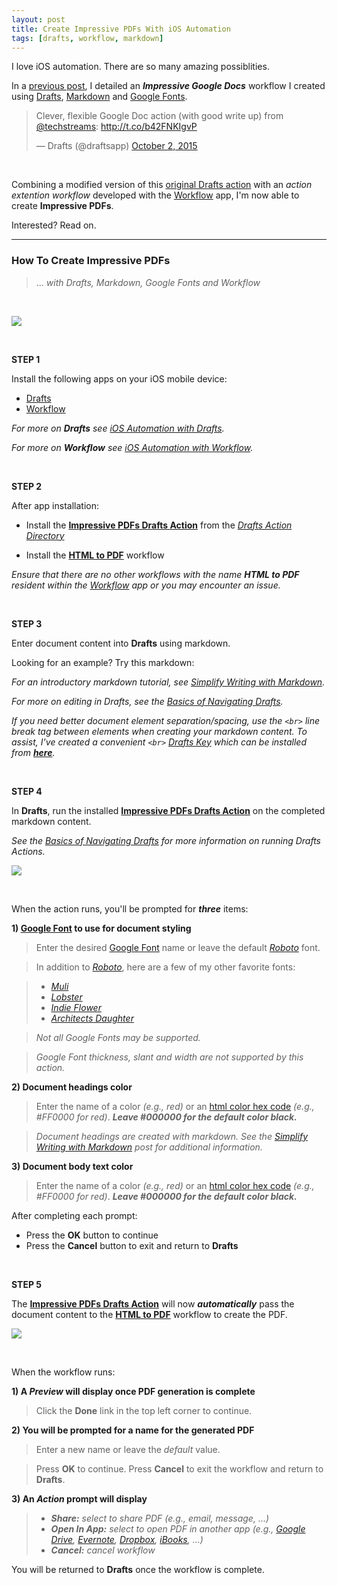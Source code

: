 ```yaml
---
layout: post
title: Create Impressive PDFs With iOS Automation
tags: [drafts, workflow, markdown]
---
```


I love iOS automation.  There are so many amazing possiblities.  

In a [previous post](https://techstreams.github.io/2015/10/01/create-impressive-google-docs-on-the-go/), I detailed an ***Impressive Google Docs*** workflow I created using [Drafts](https://agiletortoise.com/drafts/), [Markdown](https://daringfireball.net/projects/markdown/) and [Google Fonts](https://www.google.com/fonts#AboutPlace:about).

<blockquote class="twitter-tweet" lang="en"><p lang="en" dir="ltr">Clever, flexible Google Doc action (with good write up) from <a href="https://twitter.com/techstreams">@techstreams</a>: <a href="http://t.co/b42FNKIgvP">http://t.co/b42FNKIgvP</a></p>&mdash; Drafts (@draftsapp) <a href="https://twitter.com/draftsapp/status/649912882247827456">October 2, 2015</a></blockquote>
<script async src="//platform.twitter.com/widgets.js" charset="utf-8"></script>

<br>

Combining a modified version of this [original Drafts action](https://drafts4-actions.agiletortoise.com/a/19v) with an *action extention workflow* developed with the [Workflow](https://workflow.is/) app, I'm now able to create **Impressive PDFs**.  

Interested?  Read on. 

---

### How To Create Impressive PDFs 

> ... *with Drafts, Markdown, Google Fonts and Workflow*

<br>

![]({{site.baseurl}}/images/2015-11-13-impressive-pdf.png)

<br>


**STEP 1**

Install the following apps on your iOS mobile device:

* [Drafts](https://itunes.apple.com/us/app/drafts-4-quickly-capture-notes/id905337691?mt=8)
* [Workflow](https://itunes.apple.com/us/app/workflow-powerful-automation/id915249334?mt=8)

<i class="fa fa-hand-o-right"></i> *For more on __Drafts__ see [iOS Automation with Drafts](https://techstreams.github.io/2015/09/03/ios-automation-with-drafts/).*

<i class="fa fa-hand-o-right"></i> *For more on __Workflow__ see [iOS Automation with Workflow](https://techstreams.github.io/2015/04/06/ios-automation-with-workflow/).*

<br>

**STEP 2**

After app installation:

* Install the **[Impressive PDFs Drafts Action](https://drafts4-actions.agiletortoise.com/a/1a2)** from the *[Drafts Action Directory](https://drafts4-actions.agiletortoise.com)*


* Install the **[HTML to PDF](https://workflow.is/workflows/35d87231e09f4a6f9d11bdca0a2510b7)** workflow

<i class="fa fa-exclamation-triangle"></i> *Ensure that there are no other workflows with the name __HTML to PDF__ resident within the [Workflow](https://workflow.is/)  app or you may encounter an issue.*



<br>

**STEP 3**

Enter document content into **Drafts** using markdown. 

Looking for an example?  Try this markdown:

<script src="https://gist.github.com/techstreams/0478a2418b63ebd2a771.js"></script>

<i class="fa fa-hand-o-right"></i> *For an introductory markdown tutorial, see [Simplify Writing with Markdown](https://techstreams.github.io/2015/09/21/simplify-writing-with-markdown/).*

<i class="fa fa-hand-o-right"></i> *For more on editing in Drafts, see the [Basics of Navigating Drafts](https://agiletortoise.zendesk.com/hc/en-us/articles/203530077-Basics-Navigating-Drafts).*

<i class="fa fa-hand-o-right"></i> *If you need better document element separation/spacing, use the `<br>` line break tag between elements when creating your markdown content. To assist, I’ve created a convenient `<br>` [Drafts Key](https://agiletortoise.zendesk.com/hc/en-us/articles/202865034-Using-the-Enhanced-Keyboard) which can be installed from __[here](https://drafts4-actions.agiletortoise.com/k/19h)__.*




<br>

**STEP 4**

In **Drafts**, run the installed **[Impressive PDFs Drafts Action](https://drafts4-actions.agiletortoise.com/a/1a2)** on the completed markdown content.

<i class="fa fa-hand-o-right"></i> *See the [Basics of Navigating Drafts](https://agiletortoise.zendesk.com/hc/en-us/articles/203530077-Basics-Navigating-Drafts) for more information on running Drafts Actions.*

![]({{site.baseurl}}/images/2015-11-13-drafts-action.png)

<br>

When the action runs, you'll be prompted for ***three*** items:

**1) [Google Font](https://www.google.com/fonts) to use for document styling**

> Enter the desired [Google Font](https://www.google.com/fonts) name or leave the default _[Roboto](https://www.google.com/fonts/specimen/Roboto)_ font.

> In addition to *[Roboto](https://www.google.com/fonts/specimen/Roboto)*, here are a few of my other favorite fonts:

> * *[Muli](https://www.google.com/fonts/specimen/Muli)*
> * *[Lobster](https://www.google.com/fonts/specimen/Lobster)*
> * *[Indie Flower](https://www.google.com/fonts/specimen/Indie+Flower)*
> * *[Architects Daughter](https://www.google.com/fonts/specimen/Architects+Daughter)*

> <i class="fa fa-exclamation-triangle"></i> *Not all Google Fonts may be supported.*

> <i class="fa fa-exclamation-triangle"></i> *Google Font thickness, slant and width are not supported by this action.*

**2) Document headings color**

> Enter the name of a color *(e.g., red)* or an [html color hex code](http://www.w3schools.com/html/html_colors.asp) *(e.g., #FF0000 for red)*.   ***Leave #000000 for the default color black.*** 

> <i class="fa fa-hand-o-right"></i> *Document headings are created with markdown.  See the [Simplify Writing with Markdown](https://techstreams.github.io/2015/09/21/simplify-writing-with-markdown/) post for additional information.*


**3) Document body text color**

> Enter the name of a color *(e.g., red)* or an [html color hex code](http://www.w3schools.com/html/html_colors.asp) *(e.g., #FF0000 for red)*.   ***Leave #000000 for the default color black.*** 


After completing each prompt:

* Press the **OK** button to continue  
* Press the **Cancel** button to exit and return to **Drafts**


<br>

**STEP 5**

The **[Impressive PDFs Drafts Action](https://drafts4-actions.agiletortoise.com/a/1a2)** will now ***automatically*** pass the document content to the **[HTML to PDF](https://workflow.is/workflows/35d87231e09f4a6f9d11bdca0a2510b7)** workflow to create the PDF.

![]({{site.baseurl}}/images/2015-11-13-workflow.png)

<br>

When the workflow runs:

**1) A _Preview_ will display once PDF generation is complete**

> Click the **Done** link in the top left corner to continue.

**2) You will be prompted for a name for the generated PDF**

> Enter a new name or leave the *default* value.

> Press **OK** to continue.  Press **Cancel** to exit the workflow and return to **Drafts**.

**3) An _Action_ prompt will display**

> * *__Share:__ select to share PDF (e.g., email, message, ...)*
> * *__Open In App:__ select to open PDF in another app (e.g., [Google Drive](https://itunes.apple.com/us/app/google-drive-free-online-storage/id507874739?mt=8), [Evernote](https://itunes.apple.com/us/app/evernote/id281796108?mt=8), [Dropbox](https://itunes.apple.com/us/app/dropbox/id327630330?mt=8), [iBooks](https://www.apple.com/ibooks/), ...)*
> * *__Cancel:__ cancel workflow*

You will be returned to **Drafts** once the workflow is complete.









